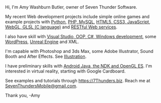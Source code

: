 Hi, I'm Amy Washburn Butler, owner of Seven Thunder Software.

My recent Web development projects include simple online games and example projects with 
<a href="https://python.7Thunders.biz" title="Python Development">Python</a>, 
<a href="https://code.7thunders.biz/ph/topics-php.php" title="PHP &amp; MySQL">PHP, MySQL</a>, 
<a href="https://code.7thunders.biz/h5/topics.php" title="HTML5, CSS3, JavaScript">HTML5, CSS3, JavaScript</a>, 
<a href="https://code.7thunders.biz/3d/models.php" title="3D Web Interactive">WebGL, GLSL (C language)</a>  and 
<a href="https://code.7thunders.biz/ph/post.php" title="RESTful Post:Overview">RESTful Web services</a>.

I also have skill with <a href="https://7thunders.biz/3d/apps-windows.php" title="3D Windows Apps">Visual Studio, OOP, C#, Windows development</a>, some <a href="https://wp.7thunders.biz/index.php" title="WordPress">WordPress</a>, <a href="https://code.7thunders.biz/ue4/blueprints.php" title="Unreal Engine Blueprints">Unreal Engine</a> and XML. 

I'm capable with Photoshop and 3ds Max, some Adobe Illustrator, Sound Booth and After Effects. See <a href="https://art.7Thunders.biz" title="Illustration">Illustration</a>.

I have preliminary skills with <a href="https://vr.7thunders.biz/android/3d.php" title="Free Android Apps">Android Java, the NDK and OpenGL ES</a>. I'm interested in virtual reality, starting with Google Cardboard.

See examples and tutorials through https://7Thunders.biz. Reach me at SevenThundersMobile@gmail.com.

Thank you,
-Amy

<!---
STSButler/STSButler is a ✨ special ✨ repository because its `README.md` (this file) appears on your GitHub profile.
You can click the Preview link to take a look at your changes.
--->
